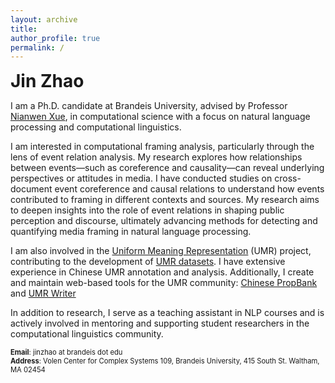 ```yaml
---
layout: archive
title: 
author_profile: true
permalink: /
---
```


<span style="font-size:2em">**Jin Zhao**</span>

I am a Ph.D. candidate at Brandeis University, advised by Professor [Nianwen Xue](https://www.cs.brandeis.edu/~xuen/), in computational science with a focus on natural language processing and computational linguistics.

I am interested in computational framing analysis, particularly through the lens of event relation analysis. My research explores how relationships between events—such as coreference and causality—can reveal underlying perspectives or attitudes in media. I have conducted studies on cross-document event coreference and causal relations to understand how events contributed to framing in different contexts and sources. My research aims to deepen insights into the role of event relations in shaping public perception and discourse, ultimately advancing methods for detecting and quantifying media framing in natural language processing.

I am also involved in the [Uniform Meaning Representation](https://umr4nlp.github.io/web/) (UMR) project, contributing to the development of [UMR datasets](https://lindat.mff.cuni.cz/repository/xmlui/handle/11234/1-5198). I have extensive experience in Chinese UMR annotation and analysis. Additionally, I create and maintain web-based tools for the UMR community: [Chinese PropBank](https://chinese-propbank.herokuapp.com/) and [UMR Writer](http://umr-tool.cs.brandeis.edu/)

In addition to research, I serve as a teaching assistant in NLP courses and is actively involved in mentoring and supporting student researchers in the computational linguistics community.

<span style="font-size:0.8em">**Email**: jinzhao at brandeis dot edu</span><br/>
<span style="font-size:0.8em">**Address**: Volen Center for Complex Systems 109,
Brandeis University, 415 South St.
Waltham, MA 02454</span>



